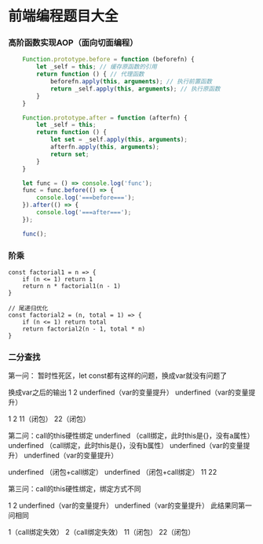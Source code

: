 # 前端编程题目大全

### 高阶函数实现AOP（面向切面编程）

``` js
    Function.prototype.before = function (beforefn) {
        let _self = this; // 缓存原函数的引用
        return function () { // 代理函数
            beforefn.apply(this, arguments); // 执行前置函数
            return _self.apply(this, arguments); // 执行原函数
        }
    }

    Function.prototype.after = function (afterfn) {
        let _self = this;
        return function () {
            let set = _self.apply(this, arguments);
            afterfn.apply(this, arguments);
            return set;
        }
    }

    let func = () => console.log('func');
    func = func.before(() => {
        console.log('===before===');
    }).after(() => {
        console.log('===after===');
    });

    func();

```

### 阶乘

```
const factorial1 = n => {
    if (n <= 1) return 1
    return n * factorial1(n - 1)
}

// 尾递归优化
const factorial2 = (n, total = 1) => {
    if (n <= 1) return total
    return factorial2(n - 1, total * n)
}
```

### 二分查找

第一问：
暂时性死区，let const都有这样的问题，换成var就没有问题了

换成var之后的输出
1
2
underfined（var的变量提升）
underfined（var的变量提升）

1
2
11（闭包）
22（闭包）

第二问：call的this硬性绑定
underfined （call绑定，此时this是{}，没有a属性）
underfined （call绑定，此时this是{}，没有b属性）
underfined（var的变量提升）
underfined（var的变量提升）

underfined （闭包+call绑定）
underfined （闭包+call绑定）
11
22

第三问：call的this硬性绑定，绑定方式不同

1
2
underfined（var的变量提升）
underfined（var的变量提升）
此结果同第一问相同

1（call绑定失效）
2（call绑定失效）
11（闭包）
22（闭包）
